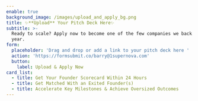 ```yaml
---
enable: true
background_image: /images/upload_and_apply_bg.png
title: ✨**Upload** Your Pitch Deck Here✨
subtitle: >-
  Ready to scale? Apply now to become one of the few companies we back each
  year.
form:
  placeholder: 'Drag and drop or add a link to your pitch deck here '
  action: 'https://formsubmit.co/barry@1supernova.com'
  button:
    label: Upload & Apply Now
card_list:
  - title: Get Your Founder Scorecard Within 24 Hours
  - title: Get Matched With an Exited Founder(s)
  - title: Accelerate Key Milestones & Achieve Oversized Outcomes
---
```


